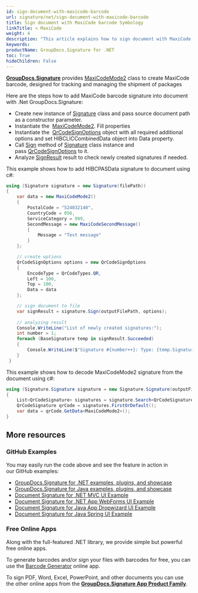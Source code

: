 ```yaml
---
id: sign-document-with-maxicode-barcode
url: signature/net/sign-document-with-maxicode-barcode
title: Sign document with MaxiCode barcode Symbology
linkTitle: ✎ MaxiCode
weight: 4
description: "This article explains how to sign document with MaxiCode barcode Symbology signatures"
keywords: 
productName: GroupDocs.Signature for .NET 
toc: True
hideChildren: False
---
```

[**GroupDocs.Signature**](https://products.groupdocs.com/signature/net) provides [MaxiCodeMode2](https://reference.groupdocs.com/signature/net/groupdocs.signature.domain.extensions/maxicodemode2/) class to create MaxiCode barcode, designed for tracking and managing the shipment of packages

Here are the steps how to add MaxiCode barcode signature into document with .Net GroupDocs.Signature:

* Create new instance of [Signature](https://reference.groupdocs.com/signature/net/groupdocs.signature/signature) class and pass source document path as a constructor parameter.
* Instantiate the  [MaxiCodeMode2](https://reference.groupdocs.com/signature/net/groupdocs.signature.domain.extensions/maxicodemode2/). Fill properties 
* Instantiate the  [QrCodeSignOptions](https://reference.groupdocs.com/signature/net/groupdocs.signature.options/qrcodesignoptions/) object with all required additional options and set HIBCLICCombinedData object into Data property.
* Call [Sign](https://reference.groupdocs.com/signature/net/groupdocs.signature/signature/sign/) method of [Signature](https://reference.groupdocs.com/signature/net/groupdocs.signature/signature) class instance and pass [QrCodeSignOptions](https://reference.groupdocs.com/signature/net/groupdocs.signature.options/qrcodesignoptions) to it.
* Analyze [SignResult](https://reference.groupdocs.com/signature/net/groupdocs.signature.domain/signresult) result to check newly created signatures if needed.  

This example shows how to add HIBCPASData signature to document using c#:

```csharp
using (Signature signature = new Signature(filePath))
{
    var data = new MaxiCodeMode2()
    {
        PostalCode = "524032140",
        CountryCode = 056,
        ServiceCategory = 999,
        SecondMessage = new MaxiCodeSecondMessage()
        {
            Message = "Test message"
        }
    };

    // create options
    QrCodeSignOptions options = new QrCodeSignOptions
    {
        EncodeType = QrCodeTypes.QR,
        Left = 100,
        Top = 100,        
        Data = data
    };

    // sign document to file
    var signResult = signature.Sign(outputFilePath, options);
            
    // analyzing result
    Console.WriteLine("List of newly created signatures:");
    int number = 1;
    foreach (BaseSignature temp in signResult.Succeeded)
    {
        Console.WriteLine($"Signature #{number++}: Type: {temp.SignatureType} Id:{temp.SignatureId}, Location: {temp.Left}x{temp.Top}. Size: {temp.Width}x{temp.Height}");
    }
 }
```

This example shows how to decode MaxiCodeMode2 signature from the document using c#:
```csharp
using (Signature.Signature signature = new Signature.Signature(outputFilePath))
{
    List<QrCodeSignature> signatures = signature.Search<QrCodeSignature>(SignatureType.QrCode);
    QrCodeSignature qrCode = signatures.FirstOrDefault();
    var data = qrCode.GetData<MaxiCodeMode2>();
}

```

## More resources

### GitHub Examples

You may easily run the code above and see the feature in action in our GitHub examples:

* [GroupDocs.Signature for .NET examples, plugins, and showcase](https://github.com/groupdocs-signature/GroupDocs.Signature-for-.NET)
* [GroupDocs.Signature for Java examples, plugins, and showcase](https://github.com/groupdocs-signature/GroupDocs.Signature-for-Java)
* [Document Signature for .NET MVC UI Example](https://github.com/groupdocs-signature/GroupDocs.Signature-for-.NET-MVC)
* [Document Signature for .NET App WebForms UI Example](https://github.com/groupdocs-signature/GroupDocs.Signature-for-.NET-WebForms)
* [Document Signature for Java App Dropwizard UI Example](https://github.com/groupdocs-signature/GroupDocs.Signature-for-Java-Dropwizard)
* [Document Signature for Java Spring UI Example](https://github.com/groupdocs-signature/GroupDocs.Signature-for-Java-Spring)

### Free Online Apps

Along with the full-featured .NET library, we provide simple but powerful free online apps.

To generate barcodes and/or sign your files with barcodes for free, you can use the [Barcode Generator](https://products.groupdocs.app/signature/generate/barcode) online app.

To sign PDF, Word, Excel, PowerPoint, and other documents you can use the other online apps from the **[GroupDocs.Signature App Product Family](https://products.groupdocs.app/signature/family)**.

